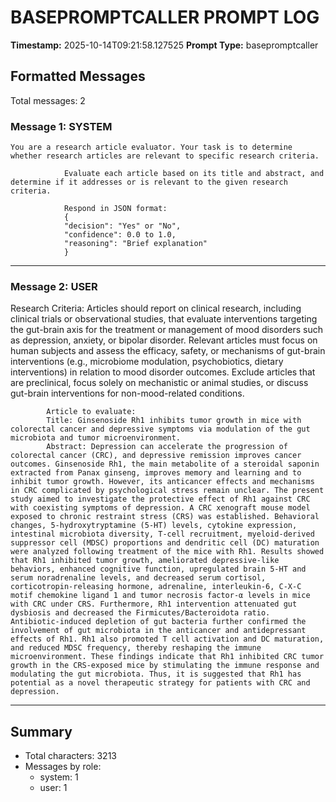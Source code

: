 # BASEPROMPTCALLER PROMPT LOG
**Timestamp:** 2025-10-14T09:21:58.127525
**Prompt Type:** basepromptcaller

## Formatted Messages
Total messages: 2

### Message 1: SYSTEM

```
You are a research article evaluator. Your task is to determine whether research articles are relevant to specific research criteria.

            Evaluate each article based on its title and abstract, and determine if it addresses or is relevant to the given research criteria.

            Respond in JSON format:
            {
            "decision": "Yes" or "No",
            "confidence": 0.0 to 1.0,
            "reasoning": "Brief explanation"
            }
```

---

### Message 2: USER

Research Criteria: Articles should report on clinical research, including clinical trials or observational studies, that evaluate interventions targeting the gut-brain axis for the treatment or management of mood disorders such as depression, anxiety, or bipolar disorder. Relevant articles must focus on human subjects and assess the efficacy, safety, or mechanisms of gut-brain interventions (e.g., microbiome modulation, psychobiotics, dietary interventions) in relation to mood disorder outcomes. Exclude articles that are preclinical, focus solely on mechanistic or animal studies, or discuss gut-brain interventions for non-mood-related conditions.

            Article to evaluate:
            Title: Ginsenoside Rh1 inhibits tumor growth in mice with colorectal cancer and depressive symptoms via modulation of the gut microbiota and tumor microenvironment.
            Abstract: Depression can accelerate the progression of colorectal cancer (CRC), and depressive remission improves cancer outcomes. Ginsenoside Rh1, the main metabolite of a steroidal saponin extracted from Panax ginseng, improves memory and learning and to inhibit tumor growth. However, its anticancer effects and mechanisms in CRC complicated by psychological stress remain unclear. The present study aimed to investigate the protective effect of Rh1 against CRC with coexisting symptoms of depression. A CRC xenograft mouse model exposed to chronic restraint stress (CRS) was established. Behavioral changes, 5‑hydroxytryptamine (5‑HT) levels, cytokine expression, intestinal microbiota diversity, T‑cell recruitment, myeloid‑derived suppressor cell (MDSC) proportions and dendritic cell (DC) maturation were analyzed following treatment of the mice with Rh1. Results showed that Rh1 inhibited tumor growth, ameliorated depressive‑like behaviors, enhanced cognitive function, upregulated brain 5‑HT and serum noradrenaline levels, and decreased serum cortisol, corticotropin‑releasing hormone, adrenaline, interleukin‑6, C‑X‑C motif chemokine ligand 1 and tumor necrosis factor‑α levels in mice with CRC under CRS. Furthermore, Rh1 intervention attenuated gut dysbiosis and decreased the Firmicutes/Bacteroidota ratio. Antibiotic‑induced depletion of gut bacteria further confirmed the involvement of gut microbiota in the anticancer and antidepressant effects of Rh1. Rh1 also promoted T cell activation and DC maturation, and reduced MDSC frequency, thereby reshaping the immune microenvironment. These findings indicate that Rh1 inhibited CRC tumor growth in the CRS‑exposed mice by stimulating the immune response and modulating the gut microbiota. Thus, it is suggested that Rh1 has potential as a novel therapeutic strategy for patients with CRC and depression.

---

## Summary
- Total characters: 3213
- Messages by role:
  - system: 1
  - user: 1